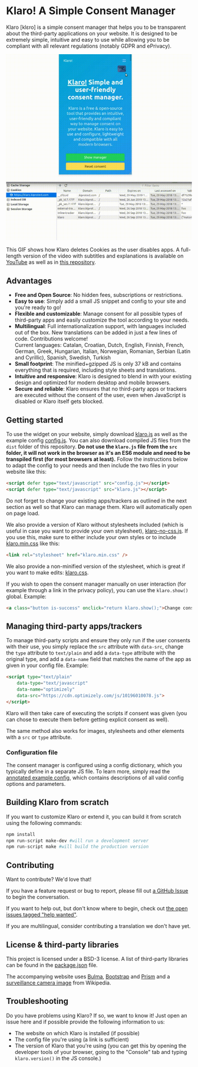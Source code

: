 # Klaro! A Simple Consent Manager

Klaro [klɛro] is a simple consent manager that helps you to be transparent about the third-party applications on your website. It is designed to be extremely simple, intuitive and easy to use while allowing you to be compliant with all relevant regulations (notably GDPR and ePrivacy).

<p align="center"><img src="dist/assets/demo.gif" /></p>

This GIF shows how Klaro deletes Cookies as the user disables apps. A full-length version of the video with subtitles and explanations is available on [YouTube](https://youtu.be/Bve7bh0gZig) as well as in [this repository](dist/assets/demo.mp4).

## Advantages

* **Free and Open Source**: No hidden fees, subscriptions or restrictions.
* **Easy to use**: Simply add a small JS snippet and config to your site and
  you're ready to go!
* **Flexible and customizable**: Manage consent for all possible types of
  third-party apps and easily customize the tool according to your needs.
* **Multilingual**: Full internationalization support, with languages included out of the box. New translations can be added in just a few lines of code. Contributions welcome!\
Current languages: Catalan, Croatian, Dutch, English, Finnish, French, German, Greek, Hungarian, Italian, Norwegian, Romanian, Serbian (Latin and Cyrillic), Spanish, Swedish, Turkish
* **Small footprint**: The minified+gzipped JS is only 37 kB and contains
  everything that is required, including style sheets and translations.
* **Intuitive and responsive**: Klaro is designed to blend in with
  your existing design and optimized for modern desktop and mobile browsers.
* **Secure and reliable**: Klaro ensures that no third-party apps or
  trackers are executed without the consent of the user, even when
  JavaScript is disabled or Klaro itself gets blocked.

## Getting started

To use the widget on your website, simply download [klaro.js](https://klaro.kiprotect.com/klaro.js) as well as the example config [config.js](https://klaro.kiprotect.com/config.js). You can also download compiled JS files from the `dist` folder of this repository. **Do not use the `klaro.js` file from the `src` folder, it will not work in the browser as it's an  ES6 module and need to be transpiled first (for most browsers at least).** Follow the instructions below to adapt the config to your needs and then include the two files in your website like this:
```html
<script defer type="text/javascript" src="config.js"></script>
<script defer type="text/javascript" src="klaro.js"></script>

```
Do not forget to change your existing apps/trackers as outlined in the next section as well so that Klaro can manage them. Klaro will automatically open on page load.

We also provide a version of Klaro without stylesheets included (which is useful
in case you want to provide your own stylesheet), [klaro-no-css.js](https://klaro.kiprotect.com/klaro-no-css.js). If you use this, make sure to either include
your own styles or to include [klaro.min.css](https://klaro.kiprotect.com/klaro.min.css) like this:

```html
<link rel="stylesheet" href="klaro.min.css" />
```

We also provide a non-minified version of the stylesheet, which is great if you
want to make edits: [klaro.css](https://klaro.kiprotect.com/klaro.css).

If you wish to open the consent manager manually on user interaction (for example through a link in the privacy policy), you can use the ```klaro.show()``` global. Example:
```html
<a class="button is-success" onclick="return klaro.show();">Change consent settings</a>
```

## Managing third-party apps/trackers

To manage third-party scripts and ensure they only run if the user consents with their use, you simply replace the `src` attribute with `data-src`, change the `type` attribute to `text/plain` and add a `data-type` attribute with the original type, and add a `data-name` field that matches the name of the app as given in your config file. Example:
```html
<script type="text/plain"
    data-type="text/javascript"
    data-name="optimizely"
    data-src="https://cdn.optimizely.com/js/10196010078.js">
</script>
```
Klaro will then take care of executing the scripts if consent was given (you can chose to execute them before getting explicit consent as well).

The same method also works for images, stylesheets and other elements with a `src` or `type` attribute.

### Configuration file

The consent manager is configured using a config dictionary, which you typically define in a separate JS file. To learn more, simply read the [annotated example config](dist/config.js), which contains descriptions of all valid config options and parameters.

## Building Klaro from scratch

If you want to customize Klaro or extend it, you can build it from scratch using the following commands:
```sh
npm install
npm run-script make-dev #will run a development server
npm run-script make #will build the production version
```
## Contributing

Want to contribute? We'd love that!

If you have a feature request or bug to report, please fill out [a GitHub Issue](https://github.com/KIProtect/klaro/issues) to begin the conversation.

If you want to help out, but don't know where to begin, check out [the open issues tagged "help wanted"](https://github.com/KIProtect/klaro/labels/help%20wanted).

If you are multilingual, consider contributing a translation we don't have yet.

## License & third-party libraries

This project is licensed under a BSD-3 license. A list of third-party libraries can be found in the [package.json](package.json) file.

The accompanying website uses [Bulma](https://bulma.io), [Bootstrap](https://getbootstrap.com) and [Prism](http://prismjs.com/) and a [surveillance camera image](https://upload.wikimedia.org/wikipedia/commons/5/56/Surveillance-camera.png) from Wikipedia.

## Troubleshooting

Do you have problems using Klaro? If so, we want to know it! Just open an issue here and if possible provide the following information to us:

* The website on which Klaro is installed (if possible)
* The config file you're using (a link is sufficient)
* The version of Klaro that you're using (you can get this by opening the developer tools of your browser, going to the "Console" tab and typing `klaro.version()` in the JS console.)
